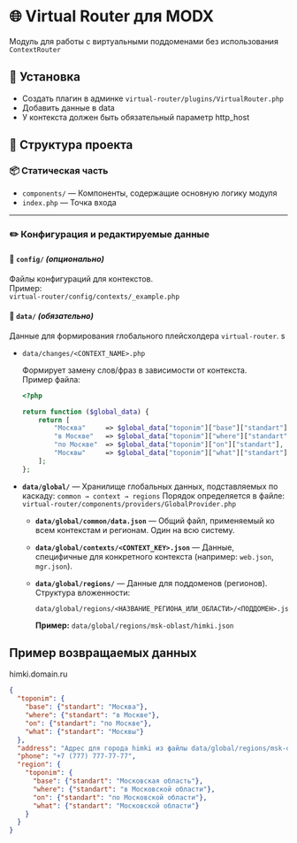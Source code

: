 # 🌐 Virtual Router для MODX

Модуль для работы с виртуальными поддоменами без использования `ContextRouter`

## 🚀 Установка

- Создать плагин в админке `virtual-router/plugins/VirtualRouter.php`
- Добавить данные в data
- У контекста должен быть обязательный параметр http_host

## 📁 Структура проекта

### 📦 Статическая часть

- `components/` — Компоненты, содержащие основную логику модуля
- `index.php` — Точка входа

---

### ✏️ Конфигурация и редактируемые данные

#### 🔧 `config/` _(опционально)_

Файлы конфигураций для контекстов.  
Пример:  
`virtual-router/config/contexts/_example.php`

#### 📂 `data/` _(обязательно)_

Данные для формирования глобального плейсхолдера `virtual-router`.
s

- `data/changes/<CONTEXT_NAME>.php`

  Формирует замену слов/фраз в зависимости от контекста.  
   Пример файла:

  ```php
  <?php

  return function ($global_data) {
      return [
          "Москва"     => $global_data["toponim"]["base"]["standart"],
          "в Москве"   => $global_data["toponim"]["where"]["standart"],
          "по Москве"  => $global_data["toponim"]["on"]["standart"],
          "Москвы"     => $global_data["toponim"]["what"]["standart"],
      ];
  };
  ```

- **`data/global/`** — Хранилище глобальных данных, подставляемых по каскаду:
  `common → context → regions`
  Порядок определяется в файле:
  `virtual-router/components/providers/GlobalProvider.php`

  - **`data/global/common/data.json`** —
    Общий файл, применяемый ко всем контекстам и регионам. Один на всю систему.

  - **`data/global/contexts/<CONTEXT_KEY>.json`** —
    Данные, специфичные для конкретного контекста (например: `web.json`, `mgr.json`).

  - **`data/global/regions/`** —
    Данные для поддоменов (регионов).
    Структура вложенности:
    ```
    data/global/regions/<НАЗВАНИЕ_РЕГИОНА_ИЛИ_ОБЛАСТИ>/<ПОДДОМЕН>.json
    ```
    **Пример:**
    `data/global/regions/msk-oblast/himki.json`

## Пример возвращаемых данных

himki.domain.ru

```json
{
  "toponim": {
    "base": {"standart": "Москва"},
    "where": {"standart": "в Москве"},
    "on": {"standart": "по Москве"},
    "what": {"standart": "Москвы"}
  },
  "address": "Адрес для города himki из файлы data/global/regions/msk-oblast/himki.json",
  "phone": "+7 (777) 777-77-77",
  "region": {
    "toponim": {
      "base": {"standart": "Московская область"},
      "where": {"standart": "в Московской области"},
      "on": {"standart": "по Московской области"},
      "what": {"standart": "Московской области"}
    }
  }
}
```
